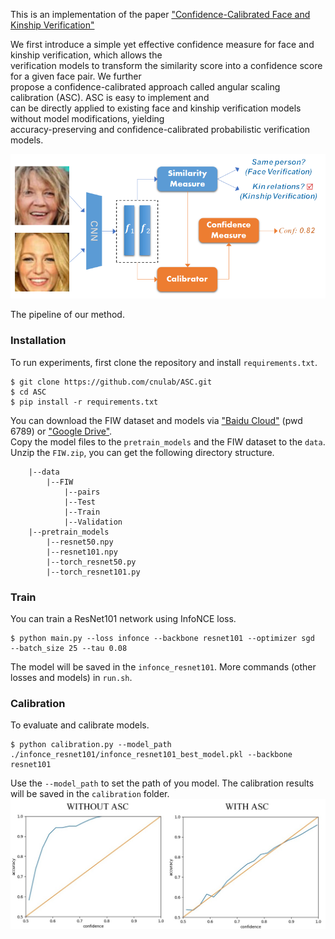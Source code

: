 This is an implementation of the paper ["Confidence-Calibrated Face and Kinship Verification"](https://arxiv.org/abs/2210.13905)  
  
  
We first introduce a simple yet effective confidence measure for face and kinship verification, which allows the   
verification models to transform the similarity score into a confidence score for a given face pair. We further  
propose a confidence-calibrated approach called angular scaling calibration (ASC). ASC is easy to implement and  
can be directly applied to existing face and kinship verification models without model modifications, yielding   
accuracy-preserving and confidence-calibrated probabilistic verification models.  
  

![The pipeline of our method.](imgs/fig1.png)  

The pipeline of our method.  
  
### Installation

To run experiments, first clone the repository and install `requirements.txt`.
  

```
$ git clone https://github.com/cnulab/ASC.git
$ cd ASC
$ pip install -r requirements.txt
```
  
You can download the FIW dataset and models via ["Baidu Cloud"](https://pan.baidu.com/s/10JhgwV5qa8dJoPo1GeJmMw?pwd=6789) (pwd 6789) or ["Google Drive"](https://drive.google.com/drive/folders/19c49HVjRuvReX6ZA8_7_dslm2KB0LKDj?usp=share_link).  
Copy the model files to the `pretrain_models` and the FIW dataset to the `data`.  
Unzip the `FIW.zip`, you can get the following directory structure. 
```
    |--data                         
        |--FIW           
            |--pairs
            |--Test
            |--Train
            |--Validation           
    |--pretrain_models
        |--resnet50.npy
        |--resnet101.npy
        |--torch_resnet50.py
        |--torch_resnet101.py
```

### Train  
You can train a ResNet101 network using InfoNCE loss.
```
$ python main.py --loss infonce --backbone resnet101 --optimizer sgd  --batch_size 25 --tau 0.08
```
The model will be saved in the `infonce_resnet101`. More commands (other losses and models) in `run.sh`.  
  
  
### Calibration
To evaluate and calibrate models.  
```
$ python calibration.py --model_path ./infonce_resnet101/infonce_resnet101_best_model.pkl --backbone resnet101 
```
Use the `--model_path` to set the path of you model. The calibration results will be saved in the `calibration` folder.  
![Calibration Result.](imgs/fig2.png)  

